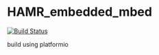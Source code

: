 # HAMR_embedded_mbed
[![Build Status](https://travis-ci.org/ZheyuanXie/HAMR_embedded_mbed.svg?branch=master)](https://travis-ci.org/ZheyuanXie/HAMR_embedded_mbed)

build using platformio

